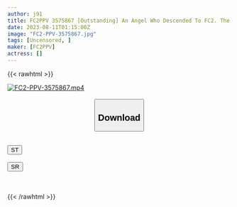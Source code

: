 ```yaml
---
author: j91
title: FC2PPV 3575867 [Outstanding] An Angel Who Descended To FC2. The Manager Of A Certain Powerhouse Baseball Team. *With A Total Of 2 Vaginal Cum Shots And A Gorgeous Video Of Over 1.5 Hours [cen]
date: 2023-08-11T01:15:00Z
image: "FC2-PPV-3575867.jpg"
tags: [Uncensored, ]
maker: [FC2PPV]
actress: []
---
```



{{< rawhtml >}}

<div class="video" data-videoid="kzYz9kL1gkiOGea">
    <a href="javascript:;">
        <img src="https://my.j91.asia/posts/FC2-PPV-3575867/FC2-PPV-3575867.jpg" width="WIDTH" height="HEIGHT" alt="FC2-PPV-3575867.mp4" loading="lazy">
    </a>
</div>

<script type="text/javascript" src="https://j91.asia/asset/on-demand-st.js"></script>

<br>
  <link rel="stylesheet" href="https://j91.asia/asset/bs5.css">
  
  <center>
  <button class="btn btn-primary" type="button" data-bs-toggle="collapse" data-bs-target=".multi-collapse" aria-expanded="false" aria-controls="multiCollapseExample1 multiCollapseExample2"><h2>Download</h2></button></center>
</p>
<div class="row">
  <div class="col">
    <div class="collapse multi-collapse" id="multiCollapseExample1">
      <div class="card card-body">
	      	      <br>
<div class="buttons">  
<a href="https://streamtape.to/v/kzYz9kL1gkiOGea"><button class="btn-hover color-3"><i class="fa fa-download"></i> ST</button></a></div>
    </div>
  </div>
</div>
  <div class="col">
    <div class="collapse multi-collapse" id="multiCollapseExample2">
      <div class="card card-body">
	      <br>
<div class="buttons">
    <a href="https://streamruby.com/047uo3wlcnso"><button class="btn-hover color-9"><i class="fa fa-download"></i> SR</button></a></div>
<br><br>
      </div>
    </div>
  </div>
</div>

{{< /rawhtml >}}